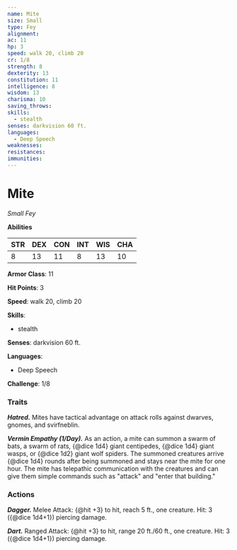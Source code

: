 ```yaml
---
name: Mite
size: Small
type: Fey
alignment: 
ac: 11
hp: 3
speed: walk 20, climb 20
cr: 1/8
strength: 8
dexterity: 13
constitution: 11
intelligence: 8
wisdom: 13
charisma: 10
saving_throws:
skills:
  - stealth
senses: darkvision 60 ft.
languages:
  - Deep Speech
weaknesses:
resistances:
immunities:
---
```


# Mite

*Small Fey*

**Abilities**

| STR | DEX | CON | INT | WIS | CHA |
| --- | --- | --- | --- | --- | --- |
| 8 | 13 | 11 | 8 | 13 | 10 |

**Armor Class**: 11

**Hit Points**: 3

**Speed**: walk 20, climb 20

**Skills**:
  - stealth

**Senses**: darkvision 60 ft.

**Languages**:
  - Deep Speech

**Challenge**: 1/8

### Traits
***Hatred.*** Mites have tactical advantage on attack rolls against dwarves, gnomes, and svirfneblin.

***Vermin Empathy (1/Day).*** As an action, a mite can summon a swarm of bats, a swarm of rats, {@dice 1d4} giant centipedes, {@dice 1d4} giant wasps, or {@dice 1d2} giant wolf spiders. The summoned creatures arrive {@dice 1d4} rounds after being summoned and stays near the mite for one hour. The mite has telepathic communication with the creatures and can give them simple commands such as "attack" and "enter that building."

### Actions
***Dagger.*** Melee Attack: {@hit +3} to hit, reach 5 ft., one creature. Hit: 3 ({@dice 1d4+1}) piercing damage.

***Dart.*** Ranged Attack: {@hit +3} to hit, range 20 ft./60 ft., one creature. Hit: 3 ({@dice 1d4+1}) piercing damage.

